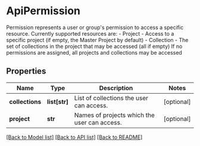 # ApiPermission

Permission represents a user or group's permission to access a specific resource. Currently supported resources are: - Project - Access to a specific project (if empty, the Master Project by default) - Collection - The set of collections in the project that may be accessed (all if empty) If no permissions are assigned, all projects and collections may be accessed

## Properties
Name | Type | Description | Notes
------------ | ------------- | ------------- | -------------
**collections** | **list[str]** | List of collections the user can access.  | [optional] 
**project** | **str** | Names of projects which the user can access.  | [optional] 

[[Back to Model list]](../README.md#documentation-for-models) [[Back to API list]](../README.md#documentation-for-api-endpoints) [[Back to README]](../README.md)


